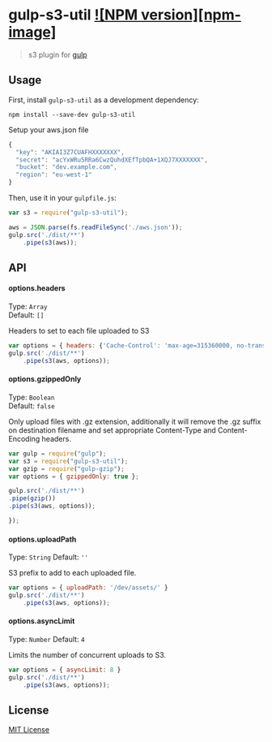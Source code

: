 # gulp-s3-util [![NPM version][npm-image]][npm-url]

> s3 plugin for [gulp](https://github.com/wearefractal/gulp)

## Usage

First, install `gulp-s3-util` as a development dependency:

```shell
npm install --save-dev gulp-s3-util
```

Setup your aws.json file
```javascript
{
  "key": "AKIAI3Z7CUAFHXXXXXXX",
  "secret": "acYxWRu5RRa6CwzQuhdXEfTpbQA+1XQJ7XXXXXXX",
  "bucket": "dev.example.com",
  "region": "eu-west-1"
}
```

Then, use it in your `gulpfile.js`:
```javascript
var s3 = require("gulp-s3-util");

aws = JSON.parse(fs.readFileSync('./aws.json'));
gulp.src('./dist/**')
    .pipe(s3(aws));
```

## API


#### options.headers

Type: `Array`          
Default: `[]`

Headers to set to each file uploaded to S3

```javascript
var options = { headers: {'Cache-Control': 'max-age=315360000, no-transform, public'} }
gulp.src('./dist/**')
    .pipe(s3(aws, options));
```

#### options.gzippedOnly

Type: `Boolean`          
Default: `false`

Only upload files with .gz extension, additionally it will remove the .gz suffix on destination filename and set appropriate Content-Type and Content-Encoding headers.

```javascript
var gulp = require("gulp");
var s3 = require("gulp-s3-util");
var gzip = require("gulp-gzip");
var options = { gzippedOnly: true };

gulp.src('./dist/**')
.pipe(gzip())
.pipe(s3(aws, options));

});
```

#### options.uploadPath

Type: `String`
Default: `''`

S3 prefix to add to each uploaded file.

```javascript
var options = { uploadPath: '/dev/assets/' }
gulp.src('./dist/**')
    .pipe(s3(aws, options));
```

#### options.asyncLimit

Type: `Number`
Default: `4`

Limits the number of concurrent uploads to S3.

```javascript
var options = { asyncLimit: 8 }
gulp.src('./dist/**')
    .pipe(s3(aws, options));
```

## License

[MIT License](http://en.wikipedia.org/wiki/MIT_License)

[npm-url]: https://npmjs.org/package/gulp-s3-util

